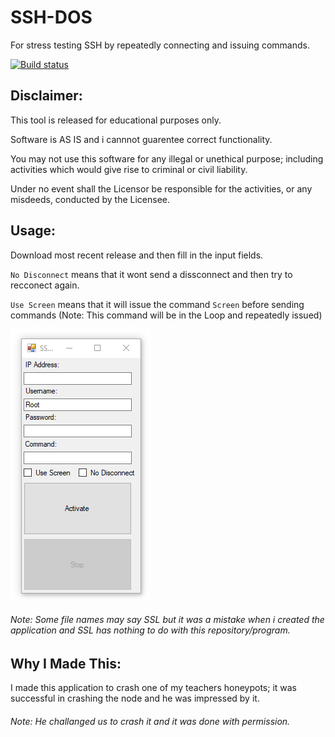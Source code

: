 # SSH-DOS
For stress testing SSH by repeatedly connecting and issuing commands.

[![Build status](https://ci.appveyor.com/api/projects/status/wwbnlje4gl61en7i?svg=true)](https://ci.appveyor.com/project/bman46/ssh-dos)

## Disclaimer:

This tool is released for educational purposes only.

Software is AS IS and i cannnot guarentee correct functionality.

You may not use this software for any illegal or unethical purpose; including activities which would give rise to criminal or civil liability.

Under no event shall the Licensor be responsible for the activities, or any misdeeds, conducted by the Licensee.

## Usage:

Download most recent release and then fill in the input fields.

`No Disconnect` means that it wont send a dissconnect and then try to recconect again.

`Use Screen` means that it will issue the command `Screen` before sending commands (Note: This command will be in the Loop and repeatedly issued)

![alt text](https://github.com/bman46/SSH-DOS/blob/master/SSH-DOS.PNG "Screen Shot of SSH-DOS")
###### Note: Some file names may say SSL but it was a mistake when i created the application and SSL has nothing to do with this repository/program.

## Why I Made This:
 
I made this application to crash one of my teachers honeypots; it was successful in crashing the node and he was impressed by it.
###### Note: He challanged us to crash it and it was done with permission.
